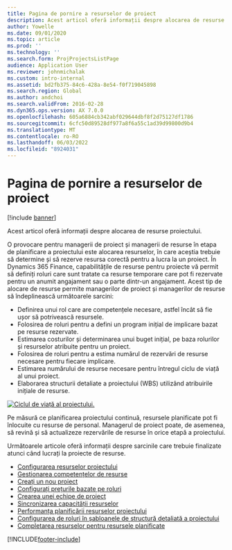 ```yaml
---
title: Pagina de pornire a resurselor de proiect
description: Acest articol oferă informații despre alocarea de resurse proiectului.
author: Yowelle
ms.date: 09/01/2020
ms.topic: article
ms.prod: ''
ms.technology: ''
ms.search.form: ProjProjectsListPage
audience: Application User
ms.reviewer: johnmichalak
ms.custom: intro-internal
ms.assetid: bd2fb375-84c6-428a-8e54-f0f719045898
ms.search.region: Global
ms.author: andchoi
ms.search.validFrom: 2016-02-28
ms.dyn365.ops.version: AX 7.0.0
ms.openlocfilehash: 605a6884cb342abf029644dbf8f2d75127df1786
ms.sourcegitcommit: 6cfc50d89528df977a8f6a55c1ad39d99800d9b4
ms.translationtype: MT
ms.contentlocale: ro-RO
ms.lasthandoff: 06/03/2022
ms.locfileid: "8924031"
---
```

# <a name="project-resourcing-home-page"></a>Pagina de pornire a resurselor de proiect

[!include [banner](../includes/banner.md)]

Acest articol oferă informații despre alocarea de resurse proiectului.

O provocare pentru managerii de proiect și managerii de resurse în etapa de planificare a proiectului este alocarea resurselor, în care aceștia trebuie să determine și să rezerve resursa corectă pentru a lucra la un proiect. În Dynamics 365 Finance, capabilitățile de resurse pentru proiecte vă permit să definiți roluri care sunt tratate ca resurse temporare care pot fi rezervate pentru un anumit angajament sau o parte dintr-un angajament. Acest tip de alocare de resurse permite managerilor de proiect și managerilor de resurse să îndeplinească următoarele sarcini:

- Definirea unui rol care are competențele necesare, astfel încât să fie ușor să potrivească resursele.
- Folosirea de roluri pentru a defini un program inițial de implicare bazat pe resurse rezervate.
- Estimarea costurilor și determinarea unui buget inițial, pe baza rolurilor și resurselor atribuite pentru un proiect.
- Folosirea de roluri pentru a estima numărul de rezervări de resurse necesare pentru fiecare implicare.
- Estimarea numărului de resurse necesare pentru întregul ciclu de viață al unui proiect.
- Elaborarea structurii detaliate a proiectului (WBS) utilizând atribuirile inițiale de resurse.

[![Ciclul de viață al proiectului.](./media/projectresourcing02-1024x812.jpg)](./media/projectresourcing02.jpg)

Pe măsură ce planificarea proiectului continuă, resursele planificate pot fi înlocuite cu resurse de personal. Managerul de proiect poate, de asemenea, să revină și să actualizeze rezervările de resurse în orice etapă a proiectului.

Următoarele articole oferă informații despre sarcinile care trebuie finalizate atunci când lucrați la proiecte de resurse.

- [Configurarea resurselor proiectului](set-up-project-resources.md)
- [Gestionarea competențelor de resurse](manage-resource-competencies.md)
- [Creați un nou proiect](create-new-project.md)
- [Configurați prețurile bazate pe roluri](set-up-role-based-pricing.md)
- [Crearea unei echipe de proiect](create-project-team.md)
- [Sincronizarea capacității resurselor](synchronize-resource-capacity.md)
- [Performanța planificării resurselor proiectului](project-scheduling-performance.md)
- [Configurarea de roluri în șabloanele de structură detaliată a proiectului](set-up-roles-wbs-template.md)
- [Completarea resurselor pentru resursele planificate](resource-fulfillment-planned-resources.md)


[!INCLUDE[footer-include](../includes/footer-banner.md)]